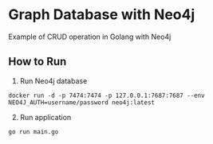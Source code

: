 # Graph Database with Neo4j

Example of CRUD operation in Golang with Neo4j

## How to Run
1. Run Neo4j database

```
docker run -d -p 7474:7474 -p 127.0.0.1:7687:7687 --env NEO4J_AUTH=username/password neo4j:latest
```

2. Run application

```
go run main.go
```